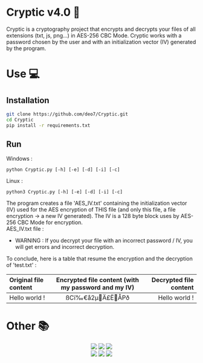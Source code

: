 # Cryptic v4.0 💖
Cryptic is a cryptography project  that encrypts and decrypts your files of all extensions (txt, js, png...) in AES-256 CBC Mode. Cryptic works with a password chosen by the user and with an initialization vector (IV) generated by the program.

# Use 💻
## Installation
```bash
git clone https://github.com/deo7/Cryptic.git
cd Cryptic
pip install -r requirements.txt
```

## Run
Windows :
```
python Cryptic.py [-h] [-e] [-d] [-i] [-c]
```

Linux :
```
python3 Cryptic.py [-h] [-e] [-d] [-i] [-c]
```


The program creates a file 'AES_IV.txt' containing the initialization vector (IV) used for the AES encryption of THIS file (and only this file, a file encryption -> a new IV generated). The IV is a 128 byte block uses by AES-256 CBC Mode for encryption.<br />
AES_IV.txt file :


- WARNING : If you decrypt your file with an incorrect password / IV, you will get errors and incorrect decryption.


To conclude, here is a table that resume the encryption and the decryption of 'test.txt' :

| Original file content | Encrypted file content (with my password and my IV) | Decrypted file content |
| :---                  |     :---:                                           |                   ---: |
| Hello world !         | ßCï‰€å2µÄ£ËÅPð                                    | Hello world !          |

# Other 📚
<p align="center">
  <img src="https://img.shields.io/github/stars/deo7/Cryptic?style=for-the-badge&color=yellow">
  <img src="https://img.shields.io/badge/Version-4-green?style=for-the-badge">
  <img src="https://img.shields.io/github/license/deo7/Cryptic?style=for-the-badge&color=red"><br />
  <img src="https://img.shields.io/badge/Author-Déodorant%237144-purple?style=for-the-badge">
  <img src="https://img.shields.io/badge/Written%20In-Python-blue?style=for-the-badge">
  <img src="https://img.shields.io/badge/Lines of codes-277-brown?style=for-the-badge">
</p>